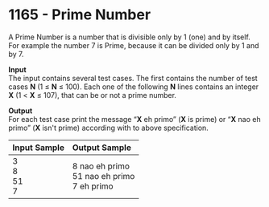 # 1165 - Prime Number

A Prime Number is a number that is divisible only by 1 (one) and by itself. For example the number 7 is Prime, because it can be divided only by 1 and by 7.

**Input**<br>
The input contains several test cases. The first contains the number of test cases **N** (1 ≤ **N** ≤ 100). Each one of the following **N** lines contains an integer **X** (1 < **X** ≤ 107), that can be or not a prime number.

**Output**<br>
For each test case print the message “**X** eh primo” (**X** is prime) or “**X** nao eh primo” (**X** isn't prime) according with to above specification.

| Input Sample	          | Output Sample                                       |
|:------------------------|:----------------------------------------------------|
| 3 <br> 8 <br> 51 <br> 7 | 8 nao eh primo <br> 51 nao eh primo <br> 7 eh primo |